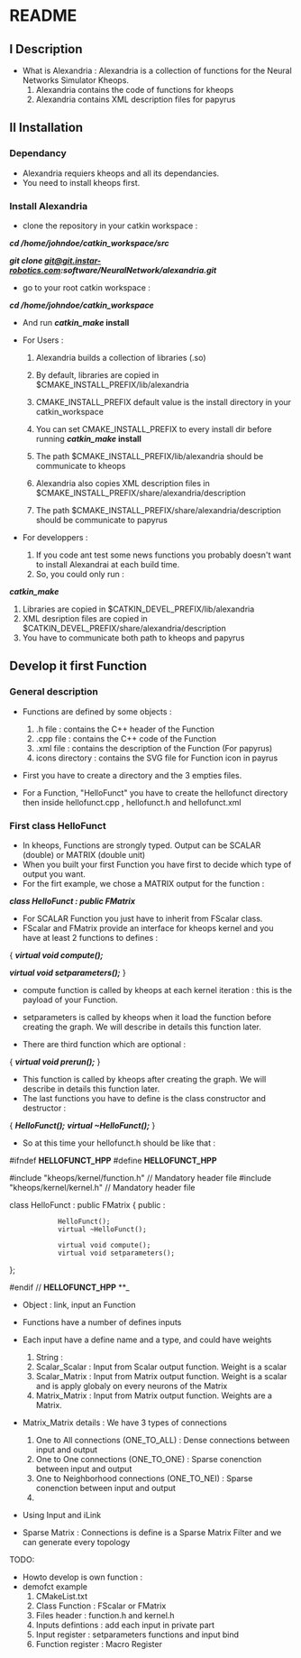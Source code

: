 # README #

## I Description ##

* What is Alexandria : Alexandria is a collection of functions for the Neural Networks Simulator Kheops.
  1. Alexandria contains the code of functions for kheops
  2. Alexandria contains XML description files for papyrus

## II Installation ##

### Dependancy ###

* Alexandria requiers kheops and all its dependancies.
* You need to install kheops first.

### Install Alexandria ###
* clone the repository in your catkin workspace :

**_cd /home/johndoe/catkin_workspace/src_**

**_git clone git@git.instar-robotics.com:software/NeuralNetwork/alexandria.git_**

* go to your root catkin workspace :

**_cd /home/johndoe/catkin_workspace_**

* And run **_catkin_make_ install**

* For Users : 
  1. Alexandria builds a collection of libraries (.so) 
  2. By default, libraries are copied in $CMAKE_INSTALL_PREFIX/lib/alexandria
  3. CMAKE_INSTALL_PREFIX default value is the install directory in your catkin_workspace 
  4. You can set CMAKE_INSTALL_PREFIX to every install dir before running **_catkin_make_ install**
  5. The path $CMAKE_INSTALL_PREFIX/lib/alexandria should be communicate to kheops

  1. Alexandria also copies XML description files in $CMAKE_INSTALL_PREFIX/share/alexandria/description
  2. The path $CMAKE_INSTALL_PREFIX/share/alexandria/description should be communicate to papyrus

* For developpers : 
  1. If you code ant test some news functions you probably doesn't want to install Alexandrai at each build time.
  2. So, you could only run : 
  
**_catkin_make_**

  1. Libraries are copied in $CATKIN_DEVEL_PREFIX/lib/alexandria
  2. XML desription files are copied in $CATKIN_DEVEL_PREFIX/share/alexandria/description
  3. You have to communicate both path to kheops and papyrus


## Develop it first Function ##

### General description ###

* Functions are defined by some objects : 
  1. .h file : contains the C++ header of the Function
  2. .cpp file : contains the C++ code of the Function
  3. .xml file : contains the description of the Function (For papyrus)
  4. icons directory : contains the SVG file for Function icon in payrus

* First you have to create a directory and the 3 empties files.
* For a Function, "HelloFunct" you have to create the hellofunct directory then inside hellofunct.cpp , hellofunct.h and hellofunct.xml

### First class HelloFunct ##

* In kheops, Functions are strongly typed. Output can be SCALAR (double) or MATRIX (double unit)
* When you built your first Function you have first to decide which type of output you want.
* For the firt example, we chose a MATRIX output for the function : 

**_class HelloFunct : public FMatrix_**


* For SCALAR Function you just have to inherit from FScalar class.
* FScalar and FMatrix provide an interface for kheops kernel and you have at least 2 functions to defines : 

{
**_virtual void compute();_**

**_virtual void setparameters();_**
}

* compute function is called by kheops at each kernel iteration : this is the payload of your Function.
* setparameters is called by kheops when it load the function before creating the graph. We will describe in details this function later.

* There are third function which are optional : 

{
**_virtual void prerun();_**
}

* This function is called by kheops after creating the graph.  We will describe in details this function later.
* The last functions you have to define is the class constructor and destructor : 

{
**_HelloFunct();_**
**_virtual ~HelloFunct();_**
}

* So at this time your hellofunct.h should be like that : 


#ifndef __HELLOFUNCT_HPP__
#define __HELLOFUNCT_HPP__

#include "kheops/kernel/function.h"   // Mandatory header file 
#include "kheops/kernel/kernel.h"     // Mandatory header file 

class HelloFunct : public FMatrix
{
        public :

                HelloFunct();
                virtual ~HelloFunct();

                virtual void compute();
                virtual void setparameters();
};

#endif // __HELLOFUNCT_HPP__
**_


* Object : link, input an Function


* Functions have a number of defines inputs
* Each input have a define name and a type, and could have weights 
  1. String : 
  2. Scalar_Scalar : Input from Scalar output function. Weight is a scalar
  3. Scalar_Matrix : Input from Matrix output function. Weight is a scalar and is apply globaly on every neurons of the Matrix
  4. Matrix_Matrix : Input from Matrix output function. Weights are a Matrix.

* Matrix_Matrix details : We have 3 types of connections
  1. One to All connections (ONE_TO_ALL) : Dense connections between input and output 
  2. One to One connections (ONE_TO_ONE) : Sparse conenction between input and output 
  3. One to Neighborhood connections (ONE_TO_NEI) : Sparse conenction between input and output 
  4. 
  

* Using Input and iLink 

* Sparse Matrix : Connections is define is a Sparse Matrix Filter and we can generate every topology


TODO: 

* Howto develop is own function : 
* demofct example 
  1. CMakeList.txt 
  2. Class Function : FScalar or FMatrix
  3. Files header : function.h and kernel.h
  3. Inputs defintions : add each input in private part
  4. Input register : setparameters functions and input bind
  5. Function register : Macro Register
